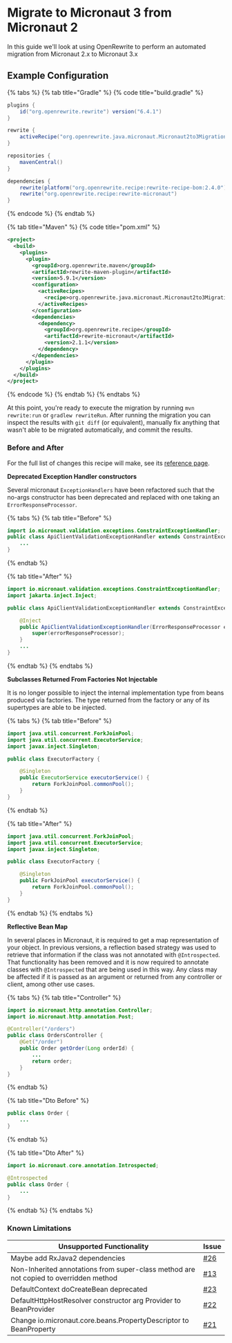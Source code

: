 # Migrate to Micronaut 3 from Micronaut 2

In this guide we'll look at using OpenRewrite to perform an automated migration from Micronaut 2.x to Micronaut 3.x

## Example Configuration

{% tabs %}
{% tab title="Gradle" %}
{% code title="build.gradle" %}
```groovy
plugins {
    id("org.openrewrite.rewrite") version("6.4.1")
}

rewrite {
    activeRecipe("org.openrewrite.java.micronaut.Micronaut2to3Migration")
}

repositories {
    mavenCentral()
}

dependencies {
    rewrite(platform("org.openrewrite.recipe:rewrite-recipe-bom:2.4.0"))
    rewrite("org.openrewrite.recipe:rewrite-micronaut")
}
```
{% endcode %}
{% endtab %}

{% tab title="Maven" %}
{% code title="pom.xml" %}
```xml
<project>
  <build>
    <plugins>
      <plugin>
        <groupId>org.openrewrite.maven</groupId>
        <artifactId>rewrite-maven-plugin</artifactId>
        <version>5.9.1</version>
        <configuration>
          <activeRecipes>
            <recipe>org.openrewrite.java.micronaut.Micronaut2to3Migration</recipe>
          </activeRecipes>
        </configuration>
        <dependencies>
          <dependency>
            <groupId>org.openrewrite.recipe</groupId>
            <artifactId>rewrite-micronaut</artifactId>
            <version>2.1.1</version>
          </dependency>
        </dependencies>
      </plugin>
    </plugins>
  </build>
</project>
```
{% endcode %}
{% endtab %}
{% endtabs %}

At this point, you're ready to execute the migration by running `mvn rewrite:run` or `gradlew rewriteRun`. After running the migration you can inspect the results with `git diff` (or equivalent), manually fix anything that wasn't able to be migrated automatically, and commit the results.

### Before and After

For the full list of changes this recipe will make, see its [reference page](/reference/recipes/java/micronaut/micronaut2to3migration.md).

**Deprecated Exception Handler constructors**

Several micronaut `ExceptionHandlers` have been refactored such that the no-args constructor has been deprecated and replaced with one taking an `ErrorResponseProcessor`.

{% tabs %}
{% tab title="Before" %}
```java
import io.micronaut.validation.exceptions.ConstraintExceptionHandler;
public class ApiClientValidationExceptionHandler extends ConstraintExceptionHandler {
    ...
}
```
{% endtab %}

{% tab title="After" %}
```java
import io.micronaut.validation.exceptions.ConstraintExceptionHandler;
import jakarta.inject.Inject;

public class ApiClientValidationExceptionHandler extends ConstraintExceptionHandler {

    @Inject
    public ApiClientValidationExceptionHandler(ErrorResponseProcessor errorResponseProcessor) {
        super(errorResponseProcessor);
    }
    ...
}
```
{% endtab %}
{% endtabs %}

**Subclasses Returned From Factories Not Injectable**

It is no longer possible to inject the internal implementation type from beans produced via factories. The type returned from the factory or any of its supertypes are able to be injected.

{% tabs %}
{% tab title="Before" %}
```java
import java.util.concurrent.ForkJoinPool;
import java.util.concurrent.ExecutorService;
import javax.inject.Singleton;

public class ExecutorFactory {

    @Singleton
    public ExecutorService executorService() {
        return ForkJoinPool.commonPool();
    }
}
```
{% endtab %}

{% tab title="After" %}
```java
import java.util.concurrent.ForkJoinPool;
import java.util.concurrent.ExecutorService;
import javax.inject.Singleton;

public class ExecutorFactory {

    @Singleton
    public ForkJoinPool executorService() {
        return ForkJoinPool.commonPool();
    }
}
```
{% endtab %}
{% endtabs %}

**Reflective Bean Map**

In several places in Micronaut, it is required to get a map representation of your object. In previous versions, a reflection based strategy was used to retrieve that information if the class was not annotated with `@Introspected`. That functionality has been removed and it is now required to annotate classes with `@Introspected` that are being used in this way. Any class may be affected if it is passed as an argument or returned from any controller or client, among other use cases.

{% tabs %}
{% tab title="Controller" %}
```java
import io.micronaut.http.annotation.Controller;
import io.micronaut.http.annotation.Post;

@Controller("/orders")
public class OrdersController {
    @Get("/order")
    public Order getOrder(Long orderId) {
        ...
        return order;
    }
}
```
{% endtab %}

{% tab title="Dto Before" %}
```java
public class Order {
    ...
}
```
{% endtab %}

{% tab title="Dto After" %}
```java
import io.micronaut.core.annotation.Introspected;

@Introspected
public class Order {
    ...
}
```
{% endtab %}
{% endtabs %}

### Known Limitations

| Unsupported Functionality                                                            | Issue                                                             |
| ------------------------------------------------------------------------------------ | ----------------------------------------------------------------- |
| Maybe add RxJava2 dependencies                                                       | [#26](https://github.com/openrewrite/rewrite-micronaut/issues/26) |
| Non-Inherited annotations from super-class method are not copied to overridden method | [#13](https://github.com/openrewrite/rewrite-micronaut/issues/13) |
| DefaultContext doCreateBean deprecated                                               | [#23](https://github.com/openrewrite/rewrite-micronaut/issues/23) |
| DefaultHttpHostResolver constructor arg Provider to BeanProvider                     | [#22](https://github.com/openrewrite/rewrite-micronaut/issues/22) |
| Change io.micronaut.core.beans.PropertyDescriptor to BeanProperty                    | [#21](https://github.com/openrewrite/rewrite-micronaut/issues/21) |
